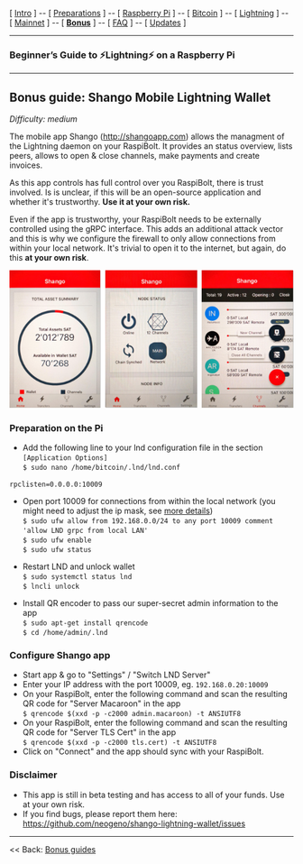 [ [Intro](README.md) ] -- [ [Preparations](raspibolt_10_preparations.md) ] -- [ [Raspberry Pi](raspibolt_20_pi.md) ] -- [ [Bitcoin](raspibolt_30_bitcoin.md) ] -- [ [Lightning](raspibolt_40_lnd.md) ] -- [ [Mainnet](raspibolt_50_mainnet.md) ] -- [ [**Bonus**](raspibolt_60_bonus.md) ] -- [ [FAQ](raspibolt_faq.md) ] -- [ [Updates](raspibolt_updates.md) ]

------

### Beginner’s Guide to ️⚡Lightning️⚡ on a Raspberry Pi

------

## Bonus guide: Shango Mobile Lightning Wallet
*Difficulty: medium*

The mobile app Shango (http://shangoapp.com) allows the managment of the Lightning daemon on your RaspiBolt. It provides 
an status overview, lists peers, allows to open & close channels, make payments and create invoices.

As this app controls has full control over you RaspiBolt, there is trust involved. Is is unclear, if this will be an 
open-source application and whether it's trustworthy. **Use it at your own risk.**

Even if the app is trustworthy, your RaspiBolt needs to be externally controlled using the gRPC interface. This adds an 
additional attack vector and this is why we configure the firewall to only allow connections from within your local 
network. It's trivial to open it to the internet, but again, do this **at your own risk**.

![Shango app overview](images/60_shango.png)

### Preparation on the Pi

* Add the following line to your lnd configuration file in the section `[Application Options]`  
  `$ sudo nano /home/bitcoin/.lnd/lnd.conf`
  
```
rpclisten=0.0.0.0:10009
``` 

* Open port 10009 for connections from within the local network (you might need to adjust the ip mask, see [more details](https://github.com/Stadicus/guides/blob/shango/raspibolt/raspibolt_20_pi.md#hardening-your-pi))  
  `$ sudo ufw allow from 192.168.0.0/24 to any port 10009 comment 'allow LND grpc from local LAN'`  
  `$ sudo ufw enable`  
  `$ sudo ufw status`

* Restart LND and unlock wallet  
  `$ sudo systemctl status lnd`  
  `$ lncli unlock` 

* Install QR encoder to pass our super-secret admin information to the app  
  `$ sudo apt-get install qrencode`  
  `$ cd /home/admin/.lnd`  

### Configure Shango app
  
* Start app & go to "Settings" / "Switch LND Server"  
* Enter your IP address with the port 10009, eg. `192.168.0.20:10009`
* On your RaspiBolt, enter the following command and scan the resulting QR code for "Server Macaroon" in the app  
  `$ qrencode $(xxd -p -c2000 admin.macaroon) -t ANSIUTF8`  
* On your RaspiBolt, enter the following command and scan the resulting QR code for "Server TLS Cert" in the app  
  `$ qrencode $(xxd -p -c2000 tls.cert) -t ANSIUTF8`
* Click on "Connect" and the app should sync with your RaspiBolt.
  
### Disclaimer
* This app is still in beta testing and has access to all of your funds. Use at your own risk.
* If you find bugs, please report them here: https://github.com/neogeno/shango-lightning-wallet/issues
  
------

<< Back: [Bonus guides](raspibolt_60_bonus.md) 
